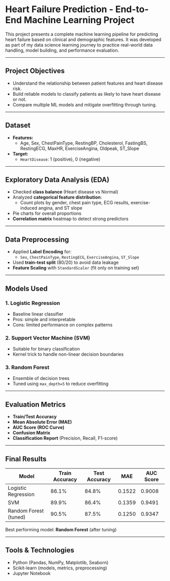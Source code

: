 #  Heart Failure Prediction - End-to-End Machine Learning Project

This project presents a complete machine learning pipeline for predicting heart failure based on clinical and demographic features. It was developed as part of my data science learning journey to practice real-world data handling, model building, and performance evaluation.

---

##  Project Objectives
- Understand the relationship between patient features and heart disease risk.
- Build reliable models to classify patients as likely to have heart disease or not.
- Compare multiple ML models and mitigate overfitting through tuning.

---

##  Dataset
- **Features:**
  - Age, Sex, ChestPainType, RestingBP, Cholesterol, FastingBS, RestingECG, MaxHR, ExerciseAngina, Oldpeak, ST_Slope
- **Target:**
  - `HeartDisease`: 1 (positive), 0 (negative)

---

##  Exploratory Data Analysis (EDA)
- Checked **class balance** (Heart disease vs Normal)
- Analyzed **categorical feature distribution**:
  - Count plots by gender, chest pain type, ECG results, exercise-induced angina, and ST slope
- Pie charts for overall proportions
- **Correlation matrix** heatmap to detect strong predictors

---

##  Data Preprocessing
- Applied **Label Encoding** for:
  - `Sex`, `ChestPainType`, `RestingECG`, `ExerciseAngina`, `ST_Slope`
- Used **train-test split** (80/20) to avoid data leakage
- **Feature Scaling** with `StandardScaler` (fit only on training set)

---

##  Models Used
### 1. Logistic Regression  
- Baseline linear classifier  
- Pros: simple and interpretable  
- Cons: limited performance on complex patterns  

### 2. Support Vector Machine (SVM)  
- Suitable for binary classification  
- Kernel trick to handle non-linear decision boundaries  

### 3. Random Forest  
- Ensemble of decision trees  
- Tuned using `max_depth=5` to reduce overfitting  

---

##  Evaluation Metrics
- **Train/Test Accuracy**
- **Mean Absolute Error (MAE)**
- **AUC Score (ROC Curve)**
- **Confusion Matrix**
- **Classification Report** (Precision, Recall, F1-score)

---

##  Final Results

| Model              | Train Accuracy | Test Accuracy | MAE    | AUC Score |
|-------------------|----------------|---------------|--------|-----------|
| Logistic Regression | 86.1%          | 84.8%         | 0.1522 | 0.9008    |
| SVM                | 89.9%          | 86.4%         | 0.1359 | 0.9491    |
| Random Forest (tuned) | 90.5%      | 87.5%         | 0.1250 | 0.9347    |

 Best performing model: **Random Forest** (after tuning)

---

##  Tools & Technologies
- Python (Pandas, NumPy, Matplotlib, Seaborn)
- Scikit-learn (models, metrics, preprocessing)
- Jupyter Notebook

